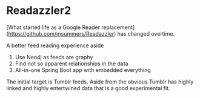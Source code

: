 # Readazzler2
[What started life as a Google Reader replacement] (https://github.com/msummers/Readazzler) has changed overtime.

A better feed reading experience aside

1. Use Neo4j as feeds are graphy
2. Find not so apparent relationships in the data
3. All-in-one Spring Boot app with embedded everything

The initial target is Tumblr feeds. Aside from the obvious Tumblr has highly linked and highly entertwined data that is a good experimental fit.

